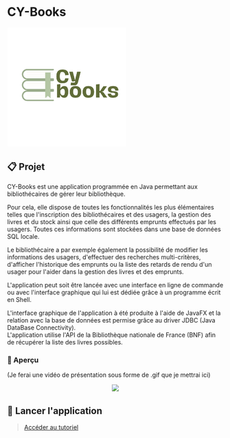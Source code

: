 # CY-Books

<div>
  <img src="src/main/resources/org/openjfx/cybooks/img/Cy books_vert.png" style="width: 55%;">
</div>

## 📋 Projet

CY-Books est une application programmée en Java permettant aux bibliothécaires de gérer leur bibliothèque.

Pour cela, elle dispose de toutes les fonctionnalités les plus élémentaires telles que l'inscription des bibliothécaires et des usagers, la gestion des livres et du stock ainsi que celle des différents emprunts effectués par les usagers. Toutes ces informations sont stockées dans une base de données SQL locale.

Le bibliothécaire a par exemple également la possibilité de modifier les informations des usagers, d'effectuer des recherches multi-critères, d'afficher l'historique des emprunts ou la liste des retards de rendu d'un usager pour l'aider dans la gestion des livres et des emprunts.

L'application peut soit être lancée avec une interface en ligne de commande ou avec l'interface graphique qui lui est dédiée grâce à un programme écrit en Shell.

L'interface graphique de l'application à été produite à l'aide de JavaFX et la relation avec la base de données est permise grâce au driver JDBC (Java DataBase Connectivity).<br>
L'application utilise l'API de la Bibliothèque nationale de France (BNF) afin de récupérer la liste des livres possibles.

### 👀 Aperçu

(Je ferai une vidéo de présentation sous forme de .gif que je mettrai ici)
<div align="center">
  <img src="img/cybooks_presentation.gif" />
</div>

## 🚀 Lancer l'application
> [Accéder au tutoriel](docs/run_app.md)
